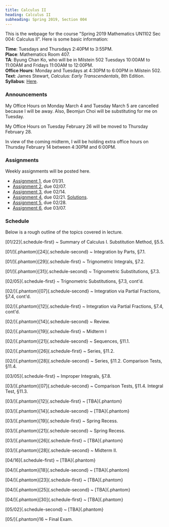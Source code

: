 ```yaml
---
title: Calculus II
heading: Calculus II
subheading: Spring 2019, Section 004
---
```


This is the webpage for the course "Spring 2019 Mathematics UN1102 Sec 004:
Calculus II".
Here is some basic information:

**Time**: Tuesdays and Thursdays 2:40PM to 3:55PM.<br/>
**Place**: Mathematics Room 407.<br/>
**TA**: Byung Chan Ko, who will be in Milstein 502 Tuesdays 10:00AM to 11:00AM and
Fridays 11:00AM to 12:00PM.<br/>
**Office Hours**: Monday and Tuesdays at 4:30PM to 6:00PM in Milstein 502.<br/>
**Text**: James Stewart, *Calculus: Early Transcendentals*, 8th Edition.<br/>
**Syllabus**: [Here](/assets/S2019-syllabus.pdf).

### Announcements

My Office Hours on Monday March 4 and Tuesday March 5 are cancelled because
I will be away.
Also, Beomjun Choi will be substituting for me on Tuesday.

My Office Hours on Tuesday February 26 will be moved to Thursday February 28.

In view of the coming midterm, I will be holding extra office hours on Thursday
February 14 between 4:30PM and 6:00PM.

### Assignments

Weekly assignments will be posted here.

- [Assignment 1](/assets/S2019-HW1.pdf), due 01/31.
- [Assignment 2](/assets/S2019-HW2.pdf), due 02/07.
- [Assignment 3](/assets/S2019-HW3.pdf), due 02/14.
- [Assignment 4](/assets/S2019-HW4.pdf), due 02/21.
  [Solutions](/assets/S2019-HW4S.pdf).
- [Assignment 5](/assets/S2019-HW5.pdf), due 02/28.
- [Assignment 6](/assets/S2019-HW6.pdf), due 03/07.

### Schedule

Below is a rough outline of the topics covered in lecture.


[01/22]{.schedule-first}
  ~ Summary of Calculus I. Substitution Method, §5.5.

[01/]{.phantom}[24]{.schedule-second}
  ~ Integration by Parts, §7.1.

[01/]{.phantom}[29]{.schedule-first}
  ~ Trignometric Integrals, §7.2.

[01/]{.phantom}[31]{.schedule-second}
  ~ Trignometric Substitutions, §7.3.

[02/05]{.schedule-first}
  ~ Trignometric Substitutions, §7.3, cont'd.

[02/]{.phantom}[07]{.schedule-second}
  ~ Integration via Partial Fractions, §7.4, cont'd.

[02/]{.phantom}[12]{.schedule-first}
  ~ Integration via Partial Fractions, §7.4, cont'd.

[02/]{.phantom}[14]{.schedule-second}
  ~ Review.

[02/]{.phantom}[19]{.schedule-first}
  ~ Midterm I

[02/]{.phantom}[21]{.schedule-second}
  ~ Sequences, §11.1.

[02/]{.phantom}[26]{.schedule-first}
  ~ Series, §11.2.

[02/]{.phantom}[28]{.schedule-second}
  ~ Series, §11.2. Comparison Tests, §11.4.

[03/05]{.schedule-first}
  ~ Improper Integrals, §7.8.

[03/]{.phantom}[07]{.schedule-second}
  ~ Comparison Tests, §11.4. Integral Test, §11.3.

[03/]{.phantom}[12]{.schedule-first}
  ~ [TBA]{.phantom}

[03/]{.phantom}[14]{.schedule-second}
  ~ [TBA]{.phantom}

[03/]{.phantom}[19]{.schedule-first}
  ~ Spring Recess.

[03/]{.phantom}[21]{.schedule-second}
  ~ Spring Recess.

[03/]{.phantom}[26]{.schedule-first}
  ~ [TBA]{.phantom}

[03/]{.phantom}[28]{.schedule-second}
  ~ Midterm II.

[04/16]{.schedule-first}
  ~ [TBA]{.phantom}

[04/]{.phantom}[18]{.schedule-second}
  ~ [TBA]{.phantom}

[04/]{.phantom}[23]{.schedule-first}
  ~ [TBA]{.phantom}

[04/]{.phantom}[25]{.schedule-second}
  ~ [TBA]{.phantom}

[04/]{.phantom}[30]{.schedule-first}
  ~ [TBA]{.phantom}

[05/02]{.schedule-second}
  ~ [TBA]{.phantom}

[05/]{.phantom}16
  ~ Final Exam.
